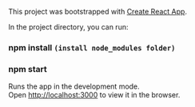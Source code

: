 This project was bootstrapped with [Create React App](https://github.com/facebook/create-react-app).


In the project directory, you can run:

### npm install `(install node_modules folder)`
### npm start

Runs the app in the development mode.<br />
Open [http://localhost:3000](http://localhost:3000) to view it in the browser.

